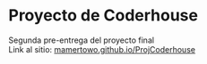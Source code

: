 # Proyecto de Coderhouse
Segunda pre-entrega del proyecto final  
Link al sitio: [mamertowo.github.io/ProjCoderhouse](https://mamertowo.github.io/ProjCoderhouse/)
